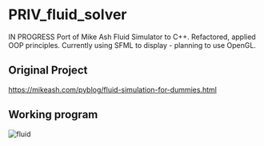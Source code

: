 # PRIV_fluid_solver
IN PROGRESS
Port of Mike Ash Fluid Simulator to C++. Refactored, applied OOP principles. Currently using SFML to display - planning to use OpenGL.
## Original Project
https://mikeash.com/pyblog/fluid-simulation-for-dummies.html

## Working program
![fluid](https://user-images.githubusercontent.com/46877317/84079129-57400700-a9da-11ea-8e7d-46f2c50bed64.gif)


